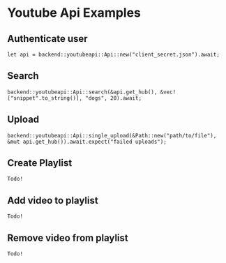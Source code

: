 # Youtube Api Examples

## Authenticate user
```
let api = backend::youtubeapi::Api::new("client_secret.json").await; 
```

## Search


```
backend::youtubeapi::Api::search(&api.get_hub(), &vec!["snippet".to_string()], "dogs", 20).await;
```

## Upload
```
backend::youtubeapi::Api::single_upload(&Path::new("path/to/file"), &mut api.get_hub()).await.expect("failed uploads");
```
## Create Playlist
```
Todo!
```

## Add video to playlist
```
Todo!
```

## Remove video from playlist
```
Todo!
```
